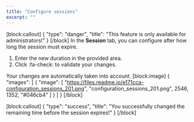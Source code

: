```yaml
---
title: "Configure sessions"
excerpt: ""
---
```

[block:callout]
{
  "type": "danger",
  "title": "This feature is only available for administrators!"
}
[/block]
In the **Session** tab, you can configure after how long the session must expire.

1. Enter the new duration in the provided area.
2. Click :fa-check: to validate your changes.

Your changes are automatically taken into account. 
[block:image]
{
  "images": [
    {
      "image": [
        "https://files.readme.io/e171cca-configuration_sessions_201.png",
        "configuration_sessions_201.png",
        2546,
        1352,
        "#046cb4"
      ]
    }
  ]
}
[/block]

[block:callout]
{
  "type": "success",
  "title": "You successfully changed the remaining time before the session expires!"
}
[/block]